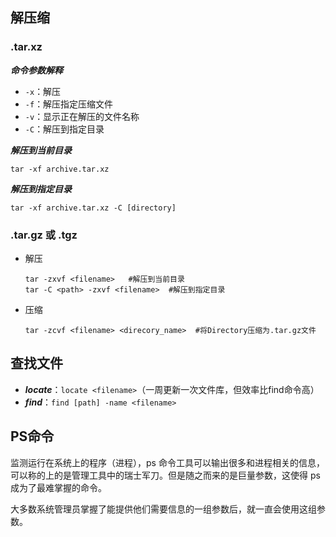 ## 解压缩



### .tar.xz



***命令参数解释***

* `-x`：解压
* `-f`：解压指定压缩文件
* `-v`：显示正在解压的文件名称
* `-C`：解压到指定目录

***解压到当前目录***

```shell
tar -xf archive.tar.xz
```

***解压到指定目录***

```shell
tar -xf archive.tar.xz -C [directory]
```



### .tar.gz 或 .tgz

* 解压

    ```shell
    tar -zxvf <filename>   #解压到当前目录
    tar -C <path> -zxvf <filename>  #解压到指定目录
    ```

* 压缩

    ```shell
    tar -zcvf <filename> <direcory_name>  #将Directory压缩为.tar.gz文件
    ```





## 查找文件

* ***locate***：`locate <filename>`（一周更新一次文件库，但效率比find命令高）
* ***find***：`find [path] -name <filename>`



## PS命令

监测运行在系统上的程序（进程），ps 命令工具可以输出很多和进程相关的信息，可以称的上的是管理工具中的瑞士军刀。但是随之而来的是巨量参数，这使得 ps 成为了最难掌握的命令。

大多数系统管理员掌握了能提供他们需要信息的一组参数后，就一直会使用这组参数。
